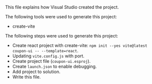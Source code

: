 This file explains how Visual Studio created the project.

The following tools were used to generate this project:
- create-vite

The following steps were used to generate this project:
- Create react project with create-vite: `npm init --yes vite@latest coupon-ui -- --template=react`.
- Updating `vite.config.js` with port.
- Create project file (`coupon-ui.esproj`).
- Create `launch.json` to enable debugging.
- Add project to solution.
- Write this file.
